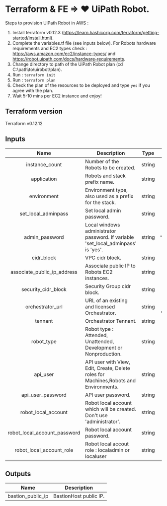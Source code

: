 # Terraform & FE => ♥ UiPath Robot.
Steps to provision UiPath Robot in AWS :
1. Install terraform  v0.12.3 (https://learn.hashicorp.com/terraform/getting-started/install.html).
2. Complete the variables.tf file (see inputs below). For Robots hardware requirements and EC2 types check : https://aws.amazon.com/ec2/instance-types/  and https://robot.uipath.com/docs/hardware-requirements.
3. Change directory to path of the UiPath Robot plan (cd C:\path\to\uirobot\plan).
4. Run : ` terraform init `
5. Run : ` terraform plan `
6. Check the plan of the resources to be deployed and type ` yes ` if you agree with the plan.
7. Wait 5-10 mins per EC2 instance and enjoy!

## Terraform version
Terraform v0.12.12

## Inputs

| Name | Description | Type | Default | Required |
|:----:|-----|:----:|:----:|:--:|
| instance\_count | Number of the Robots to be created. | string | `"2"` | yes |
| application | Robots and stack prefix name. | string | `"uirobot"` | yes |
| environment | Environment type, also used as a prefix for the stack. | string | `"prod"` | yes |
| set\_local\_adminpass | Set local admin password. | string | `"yes"` | yes |
| admin\_password | Local windows administrator password. If variable 'set_local_adminpass' is 'yes'. | string | `"Local@dminP@55!*"` | yes |
| cidr\_block | VPC cidr block. | string | `"10.0.0.0/16"` | yes |
| associate\_public\_ip\_address | Associate public IP to Robots EC2 instances. | string | `"false"` | yes |
| security\_cidr\_block | Security Group cidr block. | string | `"0.0.0.0/0"` | yes |
| orchestrator\_url | URL of an existing and licensed Orchestrator. | string | `"https://my-licensed-orchestrator.net"` | yes |
| tennant | Orchestrator Tennant. | string | `"default"` | yes |
| robot\_type | Robot type : Attended, Unattended, Development or Nonproduction. | string | `"Unattended"` | yes |
| api\_user | API user with View, Edit, Create, Delete roles for Machines,Robots and Environments. | string | `"apiUser"` | yes |
| api\_user\_password | API user password. | string | `"ApiP@ssWd"` | yes |
| robot\_local\_account | Robot local account which will be created. Don't use 'administrator'. | string | `"robolocal"` | yes |
| robot\_local\_account\_password | Robot local account password. | string | `"R@pVPsf@Fx"` | yes |
| robot\_local\_account\_role | Robot local accout role : localadmin or localuser | string | `"localadmin"` | yes |

## Outputs

| Name | Description |
|------|-------------|
| bastion\_public\_ip | BastionHost public IP. |
